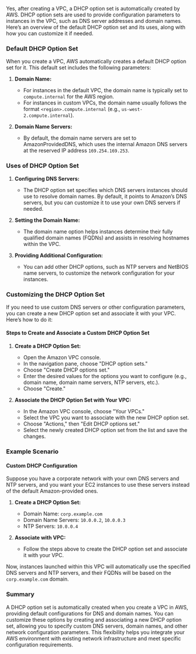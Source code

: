 Yes, after creating a VPC, a DHCP option set is automatically created by AWS. DHCP option sets are used to provide configuration parameters to instances in the VPC, such as DNS server addresses and domain names. Here’s an overview of the default DHCP option set and its uses, along with how you can customize it if needed.

### Default DHCP Option Set

When you create a VPC, AWS automatically creates a default DHCP option set for it. This default set includes the following parameters:

1. **Domain Name:**
   - For instances in the default VPC, the domain name is typically set to `compute.internal` for the AWS region.
   - For instances in custom VPCs, the domain name usually follows the format `<region>.compute.internal` (e.g., `us-west-2.compute.internal`).

2. **Domain Name Servers:**
   - By default, the domain name servers are set to AmazonProvidedDNS, which uses the internal Amazon DNS servers at the reserved IP address `169.254.169.253`.

### Uses of DHCP Option Set

1. **Configuring DNS Servers:**
   - The DHCP option set specifies which DNS servers instances should use to resolve domain names. By default, it points to Amazon’s DNS servers, but you can customize it to use your own DNS servers if needed.

2. **Setting the Domain Name:**
   - The domain name option helps instances determine their fully qualified domain names (FQDNs) and assists in resolving hostnames within the VPC.

3. **Providing Additional Configuration:**
   - You can add other DHCP options, such as NTP servers and NetBIOS name servers, to customize the network configuration for your instances.

### Customizing the DHCP Option Set

If you need to use custom DNS servers or other configuration parameters, you can create a new DHCP option set and associate it with your VPC. Here’s how to do it:

#### Steps to Create and Associate a Custom DHCP Option Set

1. **Create a DHCP Option Set:**
   - Open the Amazon VPC console.
   - In the navigation pane, choose "DHCP option sets."
   - Choose "Create DHCP options set."
   - Enter the desired values for the options you want to configure (e.g., domain name, domain name servers, NTP servers, etc.).
   - Choose "Create."

2. **Associate the DHCP Option Set with Your VPC:**
   - In the Amazon VPC console, choose "Your VPCs."
   - Select the VPC you want to associate with the new DHCP option set.
   - Choose "Actions," then "Edit DHCP options set."
   - Select the newly created DHCP option set from the list and save the changes.

### Example Scenario

#### Custom DHCP Configuration

Suppose you have a corporate network with your own DNS servers and NTP servers, and you want your EC2 instances to use these servers instead of the default Amazon-provided ones.

1. **Create a DHCP Option Set:**
   - Domain Name: `corp.example.com`
   - Domain Name Servers: `10.0.0.2`, `10.0.0.3`
   - NTP Servers: `10.0.0.4`

2. **Associate with VPC:**
   - Follow the steps above to create the DHCP option set and associate it with your VPC.

Now, instances launched within this VPC will automatically use the specified DNS servers and NTP servers, and their FQDNs will be based on the `corp.example.com` domain.

### Summary

A DHCP option set is automatically created when you create a VPC in AWS, providing default configurations for DNS and domain names. You can customize these options by creating and associating a new DHCP option set, allowing you to specify custom DNS servers, domain names, and other network configuration parameters. This flexibility helps you integrate your AWS environment with existing network infrastructure and meet specific configuration requirements.
